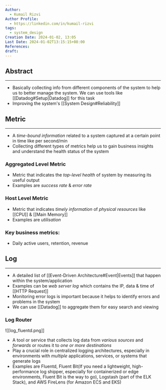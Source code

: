 ```yaml
---
Author:
  - Kumail Rizvi
Author Profile:
  - https://linkedin.com/in/kumail-rizvi
tags:
  - system_design
Creation Date: 2024-01-02, 13:05
Last Date: 2024-01-02T13:15:15+08:00
References: 
draft: 
---
```

## Abstract
---
- Basically collecting info from different components of the system to help us to better manage the system. We can use tools like [[Datadog#Setup|Datadog]] for this task
- Improving the system's [[System Design#Reliability]]


## Metric
---
- A *time-bound information* related to a system captured at a certain point in time like per second/min
- Collecting different types of metrics help us to gain business insights and understand the health status of the system

### Aggregated Level Metric
- Metric that indicates the *top-level health* of system by measuring its useful output
- Examples are *success rate* & *error rate*
### Host Level Metric
- Metric that indicates *timely information* of *physical resources* like [[CPU]] & [[Main Memory]]
- Examples are *utilisation*

### Key business metrics: 
- Daily active users, retention, revenue

## Log
---
- A detailed list of [[Event-Driven Architecture#Event|Events]] that happen within the system/application 
- Examples can be *web server log* which contains the IP, data & time of [[HTTP Request]]
- Monitoring error logs is important because it helps to identify errors and problems in the system
- We can use [[Datadog]] to aggregate them for easy search and viewing

### Log Router
![[log_fluentd.png]]
- A tool or service that collects log data from *various sources* and *forwards* or routes it to *one or more destinations* 
- Play a crucial role in centralized logging architectures, especially in environments with *multiple* applications, services, or systems that generate logs
- Examples are Fluentd, Fluent Bit(If you need a lightweight, high-performance log shipper, especially for containerized or edge environments, Fluent Bit is the way to go), Logstash (part of the ELK Stack), and AWS FireLens (for Amazon ECS and EKS)